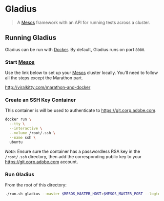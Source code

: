 # Gladius

> A [Mesos] framework with an API for running tests across a cluster.

## Running Gladius

Gladius can be run with [Docker]. By default, Gladius runs on port `8080`.

### Start [Mesos]

Use the link below to set up your [Mesos] cluster locally. You'll need to follow
all the steps except the Marathon part.

http://viralkitty.com/marathon-and-docker

### Create an SSH Key Container

This container is will be used to authenticate to https://git.corp.adobe.com.

```bash
docker run \
  --tty \
  --interactive \
  --volume /root/.ssh \
  --name ssh \
  ubuntu
```

*Note:* Ensure sure the container has a passwordless RSA key in the
`/root/.ssh` directory, then add the corresponding public key to your
https://git.corp.adobe.com account.

###  Run Gladius

From the root of this directory:

```bash
./run.sh gladius --master $MESOS_MASTER_HOST:$MESOS_MASTER_PORT --logtostderr
```

[Docker]: https://docker.com
[Mesos]: http://mesos.apache.org/
